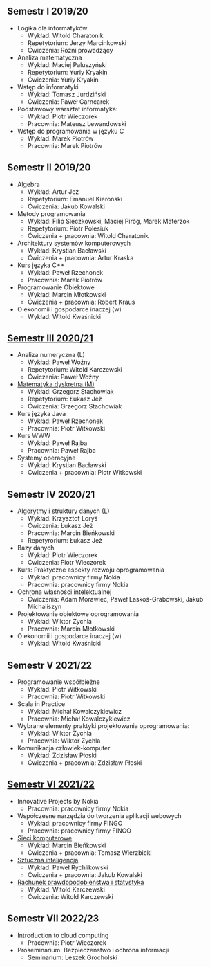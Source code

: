 ## Semestr I 2019/20

* Logika dla informatyków
    * Wykład: Witold Charatonik
    * Repetytorium: Jerzy Marcinkowski
    * Ćwiczenia: Różni prowadzący
* Analiza matematyczna
    * Wykład: Maciej Paluszyński
    * Repetytorium: Yuriy Kryakin
    * Ćwiczenia: Yuriy Kryakin
* Wstęp do informatyki
    * Wykład: Tomasz Jurdziński
    * Ćwiczenia: Paweł Garncarek
* Podstawowy warsztat informatyka:
    * Wykład: Piotr Wieczorek
    * Pracownia: Mateusz Lewandowski
* Wstęp do programowania w języku C
    * Wykład: Marek Piotrów
    * Pracownia: Marek Piotrów

## Semestr II 2019/20

* Algebra
    * Wykład: Artur Jeż
    * Repetytorium:  Emanuel Kieroński
    * Ćwiczenia: Jakub Kowalski
* Metody programowania
    * Wykład: Filip Sieczkowski, Maciej Piróg, Marek Materzok
    * Repetytorium: Piotr Polesiuk
    * Ćwiczenia + pracownia: Witold Charatonik
* Architektury systemów komputerowych
    * Wykład: Krystian Bacławski
    * Ćwiczenia + pracownia: Artur Kraska
* Kurs języka C++
    * Wykład: Paweł Rzechonek
    * Pracownia: Marek Piotrów
* Programowanie Obiektowe
    * Wykład: Marcin Młotkowski
    * Ćwiczenia + pracownia: Robert Kraus
* O ekonomii i gospodarce inaczej (w)
    * Wykład: Witold Kwaśnicki

## [Semestr III 2020/21](https://github.com/PiotrStoklosa/University/tree/main/semestr%20III)

* Analiza numeryczna (L)
    * Wykład: Paweł Woźny
    * Repetytorium: Witold Karczewski
    * Ćwiczenia: Paweł Woźny
* [Matematyka dyskretna (M)](https://github.com/PiotrStoklosa/University/tree/main/semestr%20III/matematyka-dyskretna-m)
    * Wykład: Grzegorz Stachowiak
    * Repetytorium: Łukasz Jeż
    * Ćwiczenia: Grzegorz Stachowiak
* Kurs języka Java
    * Wykład: Paweł Rzechonek
    * Pracownia: Piotr Witkowski
* Kurs WWW
    * Wykład: Paweł Rajba
    * Pracownia: Paweł Rajba
* Systemy operacyjne
    * Wykład: Krystian Bacławski
    * Ćwiczenia + pracownia: Piotr Witkowski

## Semestr IV 2020/21

* Algorytmy i struktury danych (L)
    * Wykład: Krzysztof Loryś
    * Ćwiczenia: Łukasz Jeż
    * Pracownia: Marcin Bieńkowski
    * Repetyrorium: Łukasz Jeż
* Bazy danych
    * Wykład: Piotr Wieczorek
    * Ćwiczenia: Piotr Wieczorek
* Kurs: Praktyczne aspekty rozwoju oprogramowania
    * Wykład: pracownicy firmy Nokia
    * Pracownia: pracownicy firmy Nokia
* Ochrona własności intelektualnej
    * Ćwiczenia: Adam Morawiec, Paweł Laskoś-Grabowski, Jakub Michaliszyn
* Projektowanie obiektowe oprogramowania
    * Wykład: Wiktor Zychla
    * Pracownia: Marcin Młotkowski
* O ekonomii i gospodarce inaczej (w)
    * Wykład: Witold Kwaśnicki

## Semestr V 2021/22

* Programowanie współbieżne
    * Wykład: Piotr Witkowski
    * Pracownia: Piotr Witkowski
* Scala in Practice
    * Wykład: Michał Kowalczykiewicz
    * Pracownia: Michał Kowalczykiewicz
* Wybrane elementy praktyki projektowania oprogramowania:
    * Wykład: Wiktor Zychla
    * Pracownia: Wiktor Zychla
* Komunikacja człowiek-komputer
    * Wykład: Zdzisław Płoski
    * Ćwiczenia + pracownia: Zdzisław Płoski

## [Semestr VI 2021/22]((https://github.com/PiotrStoklosa/University/tree/main/semestr%20VI))

* Innovative Projects by Nokia
    * Pracownia: pracownicy firmy Nokia
* Współczesne narzędzia do tworzenia aplikacji webowych
    * Wykład: pracownicy firmy FINGO
    * Pracownia: pracownicy firmy FINGO
* [Sieci komputerowe](https://github.com/PiotrStoklosa/University/tree/main/semestr%20VI/sieci-komputerowe)
    * Wykład: Marcin Bieńkowski
    * Ćwiczenia + pracownia: Tomasz Wierzbicki
* [Sztuczna inteligencja](https://github.com/PiotrStoklosa/University/tree/main/semestr%20VI/sztuczna-inteligencja)
    * Wykład: Paweł Rychlikowski
    * Ćwiczenia + pracownia: Jakub Kowalski
* [Rachunek prawdopodobieństwa i statystyka](https://github.com/PiotrStoklosa/University/tree/main/semestr%20VI/rachunek-prawdopodobienstwa-i-statystyka)
    * Wykład: Witold Karczewski
    * Ćwiczenia: Witold Karczewski

## Semestr VII 2022/23

* Introduction to cloud computing
   * Pracownia: Piotr Wieczorek
* Proseminarium: Bezpieczeństwo i ochrona informacji
   * Seminarium: Leszek Grocholski
